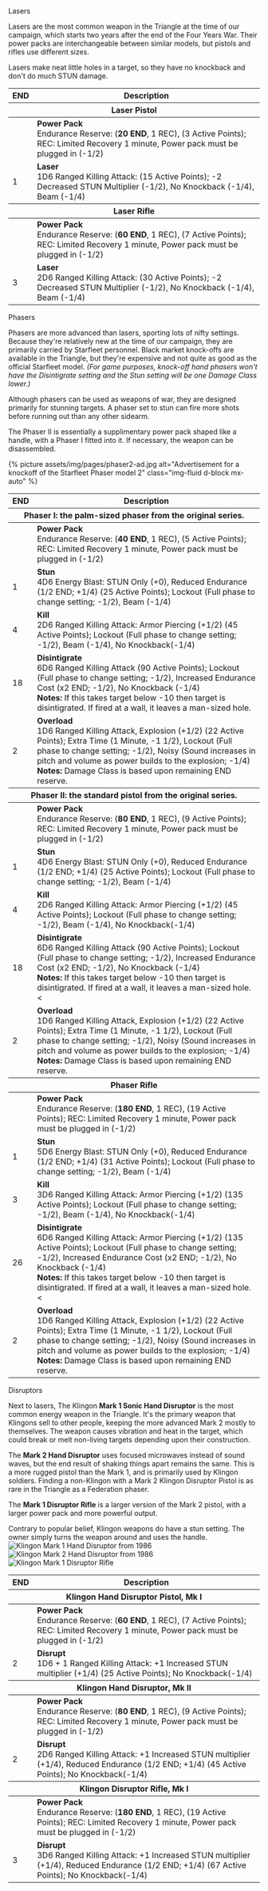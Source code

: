 <div class="card mb-3" data-toggle="collapse" href="#lasers" aria-controls="lasers" aria-expanded="false" role="button">
	<div class="card-header h4 font-weight-normal bg-secondary"><span class="float-left">Lasers</span><i class="fa fa-chevron-right float-right trans-all-short"></i></div>
</div>
<div id="lasers" class="collapse">
	<p>Lasers are the most common weapon in the Triangle at the time of our campaign, which starts two years after the end of the Four Years War. Their power packs are interchangeable between similar models, but pistols and rifles use different sizes.</p>
	<p>Lasers make neat little holes in a target, so they have no knockback and don't do much STUN damage.</p>
	<table class="table border package">
		<thead>
			<th>END</th>
			<th>Description</th>
		</thead>
		<thead class="table-info">
			<th colspan=2>Laser Pistol</th>
		</thead>
		<tr>
			<td></td>
			<td><strong>Power Pack</strong><br>Endurance Reserve: (<strong>20 END</strong>, 1 REC), (3 Active Points); REC: Limited Recovery 1 minute, Power pack must be plugged in (-1/2)</td>
		</tr>
		<tr>
			<td>1</td>
			<td><strong>Laser</strong><br>1D6 Ranged Killing Attack: (15 Active Points); -2 Decreased STUN Multiplier (-1/2), No Knockback (-1/4), Beam (-1/4)</td>
		</tr>
		<thead class="table-info">
			<th colspan=2>Laser Rifle</th>
		</thead>
		<tr>
			<td></td>
			<td><strong>Power Pack</strong><br>Endurance Reserve: (<strong>60 END</strong>, 1 REC), (7 Active Points); REC: Limited Recovery 1 minute, Power pack must be plugged in (-1/2)</td>
		</tr>
		<tr>
			<td>3</td>
			<td><strong>Laser</strong><br>2D6 Ranged Killing Attack: (30 Active Points); -2 Decreased STUN Multiplier (-1/2), No Knockback (-1/4), Beam (-1/4)</td>
		</tr>
	</table>
</div>


<div class="card mb-3" data-toggle="collapse" href="#phasers" aria-controls="phasers" aria-expanded="false" role="button">
	<div class="card-header h4 font-weight-normal bg-primary"><span class="float-left">Phasers</span><i class="fa fa-chevron-right float-right trans-all-short"></i></div>
</div>
<div id="phasers" class="collapse">
	<p>Phasers are more advanced than lasers, sporting lots of nifty settings. Because they're relatively new at the time of our campaign, they are primarily carried by Starfleet personnel. Black market knock-offs are available in the Triangle, but they're expensive and not quite as good as the official Starfleet model. <em>(For game purposes, knock-off hand phasers won't have the Disintigrate setting and the Stun setting will be one Damage Class lower.)</em></p>
	<div class="alert alert-info" role="alert">
		Although phasers can be used as weapons of war, they are designed primarily for stunning targets. A phaser set to stun can fire more shots before running out than any other sidearm.
	</div>
	<p>The Phaser II is essentially a supplimentary power pack shaped like a handle, with a Phaser I fitted into it. If necessary, the weapon can be disassembled.</p>
	{% picture assets/img/pages/phaser2-ad.jpg alt="Advertisement for a knockoff of the Starfleet Phaser model 2" class="img-fluid d-block mx-auto" %}
	<table class="table border package">
		<thead>
			<th>END</th>
			<th>Description</th>
		</thead>
		<thead class="table-warning">
			<th colspan=2>Phaser I: the palm-sized phaser from the original series.</th>
		</thead>
		<tr>
			<td></td>
			<td><strong>Power Pack</strong><br>Endurance Reserve: (<strong>40 END</strong>, 1 REC), (5 Active Points); REC: Limited Recovery 1 minute, Power pack must be plugged in (-1/2)</td>
		</tr>
		<tr>
			<td>1</td>
			<td><strong>Stun</strong><br>4D6 Energy Blast: STUN Only (+0), Reduced Endurance (1/2 END; +1/4) (25 Active Points); Lockout (Full phase to change setting; -1/2), Beam (-1/4)</td>
		</tr>
		<tr>
			<td>4</td>
			<td><strong>Kill</strong><br>2D6 Ranged Killing Attack: Armor Piercing (+1/2) (45 Active Points); Lockout (Full phase to change setting; -1/2), Beam (-1/4), No Knockback(-1/4)</td>
		</tr>
		<tr>
			<td>18</td>
			<td><strong>Disintigrate</strong><br>6D6 Ranged Killing Attack (90 Active Points); Lockout (Full phase to change setting; -1/2), Increased Endurance Cost (x2 END; -1/2), No Knockback (-1/4)<br><strong>Notes:</strong> If this takes target below -10 then target is disintigrated. If fired at a wall, it leaves a man-sized hole.</td>
		</tr>
		<tr>
			<td>2</td>
			<td><strong>Overload</strong><br>1D6 Ranged Killing Attack, Explosion (+1/2) (22 Active Points); Extra Time (1 Minute, -1 1/2), Lockout (Full phase to change setting; -1/2), Noisy (Sound increases in pitch and volume as power builds to the explosion; -1/4)<br><strong>Notes:</strong> Damage Class is based upon remaining END reserve.</td>
		</tr>
		<thead class="table-warning">
			<th colspan=2>Phaser II: the standard pistol from the original series.</th>
		</thead>
		<tr>
			<td></td>
			<td><strong>Power Pack</strong><br>Endurance Reserve: (<strong>80 END</strong>, 1 REC), (9 Active Points); REC: Limited Recovery 1 minute, Power pack must be plugged in (-1/2)</td>
		</tr>
		<tr>
			<td>1</td>
			<td><strong>Stun</strong><br>4D6 Energy Blast: STUN Only (+0), Reduced Endurance (1/2 END; +1/4) (25 Active Points); Lockout (Full phase to change setting; -1/2), Beam (-1/4)</td>
		</tr>
		<tr>
			<td>4</td>
			<td><strong>Kill</strong><br>2D6 Ranged Killing Attack: Armor Piercing (+1/2) (45 Active Points); Lockout (Full phase to change setting; -1/2), Beam (-1/4), No Knockback(-1/4)</td>
		</tr>
		<tr>
			<td>18</td>
			<td><strong>Disintigrate</strong><br>6D6 Ranged Killing Attack (90 Active Points); Lockout (Full phase to change setting; -1/2), Increased Endurance Cost (x2 END; -1/2), No Knockback (-1/4)<br><strong>Notes:</strong> If this takes target below -10 then target is disintigrated. If fired at a wall, it leaves a man-sized hole.<</td>
		</tr>
		<tr>
			<td>2</td>
			<td><strong>Overload</strong><br>1D6 Ranged Killing Attack, Explosion (+1/2) (22 Active Points); Extra Time (1 Minute, -1 1/2), Lockout (Full phase to change setting; -1/2), Noisy (Sound increases in pitch and volume as power builds to the explosion; -1/4)<br><strong>Notes:</strong> Damage Class is based upon remaining END reserve.</td>
		</tr>
		<thead class="table-warning">
			<th colspan=2>Phaser Rifle</th>
		</thead>
		<tr>
			<td></td>
			<td><strong>Power Pack</strong><br>Endurance Reserve: (<strong>180 END</strong>, 1 REC), (19 Active Points); REC: Limited Recovery 1 minute, Power pack must be plugged in (-1/2)</td>
		</tr>
		<tr>
			<td>1</td>
			<td><strong>Stun</strong><br>5D6 Energy Blast: STUN Only (+0), Reduced Endurance (1/2 END; +1/4) (31 Active Points); Lockout (Full phase to change setting; -1/2), Beam (-1/4)</td>
		</tr>
		<tr>
			<td>3</td>
			<td><strong>Kill</strong><br>3D6 Ranged Killing Attack: Armor Piercing (+1/2) (135 Active Points); Lockout (Full phase to change setting; -1/2), Beam (-1/4), No Knockback(-1/4)</td>
		</tr>
		<tr>
			<td>26</td>
			<td><strong>Disintigrate</strong><br>6D6 Ranged Killing Attack: Armor Piercing (+1/2) (135 Active Points); Lockout (Full phase to change setting; -1/2), Increased Endurance Cost (x2 END; -1/2), No Knockback (-1/4)<br><strong>Notes:</strong> If this takes target below -10 then target is disintigrated. If fired at a wall, it leaves a man-sized hole.<</td>
		</tr>
		<tr>
			<td>2</td>
			<td><strong>Overload</strong><br>1D6 Ranged Killing Attack, Explosion (+1/2) (22 Active Points); Extra Time (1 Minute, -1 1/2), Lockout (Full phase to change setting; -1/2), Noisy (Sound increases in pitch and volume as power builds to the explosion; -1/4)<br><strong>Notes:</strong> Damage Class is based upon remaining END reserve.</td>
		</tr>
	</table>
</div>


<div class="card mb-3" data-toggle="collapse" href="#disruptors" aria-controls="disruptors" aria-expanded="false" role="button">
	<div class="card-header h4 font-weight-normal bg-secondary"><span class="float-left">Disruptors</span><i class="fa fa-chevron-right float-right trans-all-short"></i></div>
</div>
<div id="disruptors" class="collapse">
	<p>Next to lasers, The Klingon <strong>Mark 1 Sonic Hand Disruptor</strong> is the most common energy weapon in the Triangle. It's the primary weapon that Klingons sell to other people, keeping the more advanced Mark 2 mostly to themselves. The weapon causes vibration and heat in the target, which could break or melt non-living targets depending upon their construction.</p>
	<p>The <strong>Mark 2 Hand Disruptor</strong> uses focused microwaves instead of sound waves, but the end result of shaking things apart remains the same. This is a more rugged pistol than the Mark 1, and is primarily used by Klingon soldiers. Finding a non-Klingon with a Mark 2 Klingon Disruptor Pistol is as rare in the Triangle as a Federation phaser.</p>
	<p>The <strong>Mark 1 Disruptor Rifle</strong> is a larger version of the Mark 2 pistol, with a larger power pack and more powerful output.</p>
	<div class="alert alert-primary" role="alert">
		Contrary to popular belief, Klingon weapons do have a stun setting. The owner simply turns the weapon around and uses the handle.
	</div>
	<div class="container-fluid">
		<div class="row">
			<div class="col-xs-12 col-sm-6 col-md-3">
				<img class="img-fluid mx-auto d-block" alt="Klingon Mark 1 Hand Disruptor from 1986" src="{{site.baseurl}}assets/img/pages/klingon-mark-1-disruptor.gif">
			</div>
			<div class="col-xs-12 col-sm-6 col-md-3">
				<img class="img-fluid mx-auto d-block" alt="Klingon Mark 2 Hand Disruptor from 1986" src="{{site.baseurl}}assets/img/pages/klingon-mark-2-disruptor.gif">
			</div>
			<div class="col-xs-12 col-sm-12 col-md-6">
				<img class="img-fluid mx-auto d-block" alt="Klingon Mark 1 Disruptor Rifle" src="{{site.baseurl}}assets/img/pages/klingon-mark-1-disruptor-rifle.gif">
			</div>
		</div>
	</div>
	<table class="table border package">
		<thead>
			<th>END</th>
			<th>Description</th>
		</thead>
		<thead class="table-info">
			<th colspan=2>Klingon Hand Disruptor Pistol, Mk I</th>
		</thead>
		<tr>
			<td></td>
			<td><strong>Power Pack</strong><br>Endurance Reserve: (<strong>60 END</strong>, 1 REC), (7 Active Points); REC: Limited Recovery 1 minute, Power pack must be plugged in (-1/2)</td>
		</tr>
		<tr>
			<td>2</td>
			<td><strong>Disrupt</strong><br>1D6 + 1 Ranged Killing Attack: +1 Increased STUN multiplier (+1/4) (25 Active Points); No Knockback(-1/4)</td>
		</tr>
		<thead class="table-info">
			<th colspan=2>Klingon Hand Disruptor, Mk II</th>
		</thead>
		<tr>
			<td></td>
			<td><strong>Power Pack</strong><br>Endurance Reserve: (<strong>80 END</strong>, 1 REC), (9 Active Points); REC: Limited Recovery 1 minute, Power pack must be plugged in (-1/2)</td>
		</tr>
		<tr>
			<td>2</td>
			<td><strong>Disrupt</strong><br>2D6 Ranged Killing Attack: +1 Increased STUN multiplier (+1/4), Reduced Endurance (1/2 END; +1/4) (45 Active Points); No Knockback(-1/4)</td>
		</tr>
		<thead class="table-info">
			<th colspan=2>Klingon Disruptor Rifle, Mk I</th>
		</thead>
		<tr>
			<td></td>
			<td><strong>Power Pack</strong><br>Endurance Reserve: (<strong>180 END</strong>, 1 REC), (19 Active Points); REC: Limited Recovery 1 minute, Power pack must be plugged in (-1/2)</td>
		</tr>
		<tr>
			<td>3</td>
			<td><strong>Disrupt</strong><br>3D6 Ranged Killing Attack: +1 Increased STUN multiplier (+1/4), Reduced Endurance (1/2 END; +1/4) (67 Active Points); No Knockback(-1/4)</td>
		</tr>
	</table>
</div>
